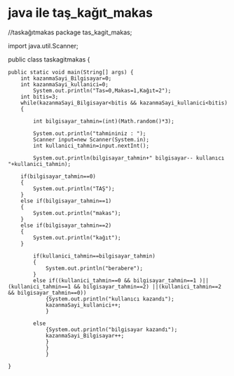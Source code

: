 # java ile taş_kağıt_makas
//taskağıtmakas
package tas_kagit_makas;

import java.util.Scanner;

public class taskagitmakas {

	public static void main(String[] args) {
		int kazanmaSayi_Bilgisayar=0;
		int kazanmaSayi_kullanici=0;
			System.out.println("Tas=0,Makas=1,Kağıt=2");
		int bitis=3;
		while(kazanmaSayi_Bilgisayar<bitis && kazanmaSayi_kullanici<bitis)
		{
		
			int bilgisayar_tahmin=(int)(Math.random()*3);
			
			System.out.println("tahmininiz : ");
			Scanner input=new Scanner(System.in);
			int kullanici_tahmin=input.nextInt();
			
			System.out.println(bilgisayar_tahmin+" bilgisayar-- kullanıcı "+kullanici_tahmin);
		
		if(bilgisayar_tahmin==0)
		{
			System.out.println("TAŞ");
		}
		else if(bilgisayar_tahmin==1)
		{
			System.out.println("makas");
		}
		else if(bilgisayar_tahmin==2)
		{
			System.out.println("kağıt");
		}
		
			if(kullanici_tahmin==bilgisayar_tahmin)
			{
				System.out.println("berabere");
			}
			else if((kullanici_tahmin==0 && bilgisayar_tahmin==1 )||(kullanici_tahmin==1 && bilgisayar_tahmin==2) ||(kullanici_tahmin==2 && bilgisayar_tahmin==0))
				{System.out.println("kullanıcı kazandı");
				kazanmaSayi_kullanici++;
				}
		
			else
				{System.out.println("bilgisayar kazandı");
				kazanmaSayi_Bilgisayar++;
				}
				}
				}
		
	}


